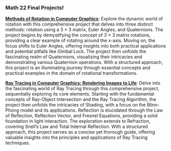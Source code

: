 ### Math 22 Final Projects!

<b>[Methods of Rotation in Computer Graphics](https://github.com/jasaimartinez/math22/blob/main/math22a_project.pdf)</b>: 
Explore the dynamic world of rotation with this comprehensive project that delves into three distinct methods: rotation using a 3 × 3 matrix, Euler Angles, and Quaternions. The project begins by demystifying the concept of 3 × 3 matrix rotations, providing a clear example of rotating around the x-axis. Moving on, the focus shifts to Euler Angles, offering insights into both practical applications and potential pitfalls like Gimbal Lock. The project then unfolds the fascinating realm of Quaternions, visualizing their intricacies and demonstrating various Quaternion operations. With a structured approach, this project is an illuminating journey through essential concepts and practical examples in the domain of rotational transformations.

<b>[Ray Tracing in Computer Graphics: Rendering Images to Life](https://github.com/jasaimartinez/math22/blob/main/math22b_project.pdf)</b>: 
Delve into the fascinating world of Ray Tracing through this comprehensive project, sequentially exploring its core elements. Starting with the fundamental concepts of Ray-Object Intersection and the Ray Tracing Algorithm, the project then unfolds the intricacies of Shading, with a focus on the Blinn-Phong model and its applications. Reflection is elucidated through the Law of Reflection, Reflection Vector, and Fresnel Equations, providing a solid foundation in light interaction. The exploration extends to Refraction, covering Snell’s Law and Total Internal Reflection. With a structured approach, this project serves as a concise yet thorough guide, offering valuable insights into the principles and applications of Ray Tracing techniques.
